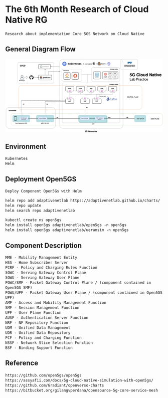 # The 6th Month Research of Cloud Native RG
```
Research about implementation Core 5GS Network on Cloud Native
```

## General Diagram Flow
![](docs/img/5Glab.png)

## Environment
```
Kubernetes
Helm
```

## Deployment Open5GS
```
Deploy Component Open5Gs with Helm
```
```
helm repo add adaptivenetlab https://adaptivenetlab.github.io/charts/
helm repo update
helm search repo adaptivenetlab
```
```
kubectl create ns open5gs
helm install open5gs adaptivenetlab/open5gs -n open5gs
helm install open5gs adaptivenetlab/ueransim -n open5gs
```

## Component Description
```
MME - Mobility Management Entity
HSS - Home Subscriber Server
PCRF - Policy and Charging Rules Function
SGWC - Serving Gateway Control Plane
SGWU - Serving Gateway User Plane
PGWC/SMF - Packet Gateway Control Plane / (component contained in Open5GS SMF)
PGWU/UPF - Packet Gateway User Plane / (component contained in Open5GS UPF)
AMF - Access and Mobility Management Function
SMF - Session Management Function
UPF - User Plane Function
AUSF - Authentication Server Function
NRF - NF Repository Function
UDM - Unified Data Management
UDR - Unified Data Repository
PCF - Policy and Charging Function
NSSF - Network Slice Selection Function
BSF - Binding Support Function
```

## Reference 
```
https://github.com/open5gs/open5gs
https://assyafii.com/docs/5g-cloud-native-simulation-with-open5gs/
https://github.com/Gradiant/openverso-charts
https://bitbucket.org/gilangvperdana/opensource-5g-core-service-mesh
```